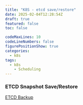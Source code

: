 ```yaml
---
title: "K8S - etcd save/restore"
date: 2025-02-04T12:28:54Z
draft: true
featured: false
toc: false

codeMaxLines: 10
codeLineNumbers: false
figurePositionShow: true
categories:
  - k8s
tags:
  - k8s
    - Scheduling
---
```


### ETCD Snapshot Save/Restore

[ETCD Backup](https://kubernetes.io/docs/tasks/administer-cluster/configure-upgrade-etcd/#backing-up-an-etcd-cluster)
